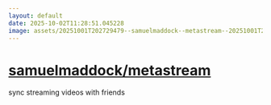 ```yaml
---
layout: default
date: 2025-10-02T11:28:51.045228
image: assets/20251001T202729479--samuelmaddock--metastream--20251001T202919714--cropped.png
---
```


# [samuelmaddock/metastream](https://github.com/samuelmaddock/metastream)

sync streaming videos with friends
